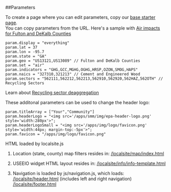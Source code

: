 ##Parameters

To create a page where you can edit parameters, copy our [base starter page](../../apps/base/).  
You can copy parameters from the URL.  Here's a sample with [Air impacts for Fulton and DeKalb Counties](../info/#geo=US13121,US13089&set=air&indicators=GHG,GCC,MGHG,OGHG,HRSP,OZON,SMOG,HAPS)

    param.display = "everything"
    param.lat = 37
    param.lon = -95.7
    param.state = "GA"
    param.geo = "US13121,US13089" // Fulton and DeKalb Counties
    param.set = "air"
    param.indicators = "GHG,GCC,MGHG,OGHG,HRSP,OZON,SMOG,HAPS"
    param.naics = "327310,321213" // Cement and Engineered Wood
    param.sectors = "562111,562212,562213,562910,562920,562HAZ,562OTH" // Recycling Sectors
Learn about [Recycling sector deaggregation](https://github.com/USEPA/useeior/wiki/Disaggregation-of-Sectors#disaggregation-inputs-for-envfile)

These additonal parameters can be used to change the header logo:

    param.titleArray = ["Your","Community"]
    param.headerLogo = "<img src='/apps/smm/img/epa-header-logo.png' style='width:280px'>";
    param.headerLogoSmall = "<img src='/apps/img/logo/favicon.png' style='width:44px; margin-top:-5px'>";
    param.favicon = "/apps/img/logo/favicon.png"

HTML loaded by localsite.js

1. Location (state, county) map filters resides in:
[/localsite/map/index.html](../map/index.html)

2. USEEIO widget HTML layout resides in:
[/localsite/info/info-template.html](../info/info-template.html)

3. Navigation is loaded by js/navigation.js, which loads:
[/localsite/header.html](../header.html) (includes left and right navigation)
[/localsite/footer.html](../footer.html)

<!--
Not in use:
param.startTitle = "Your Community"
-->